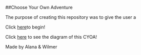 ##Choose Your Own Adventure

The purpose of creating this repository was to give the user a

Click [here](run.md)to begin!

Click [here](https://docs.google.com/drawings/d/1ciBrzbwkNJ26UTMOrD1zgs4Kxy-peGJZXDB3_mXFsK4/edit?usp=sharing) to see the diagram of this CYOA!

Made by Alana & Wilmer